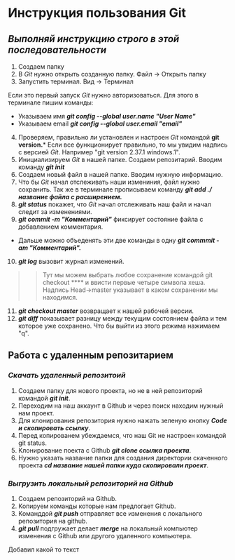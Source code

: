 # Инструкция пользования Git
## ***Выполняй инструкцию строго в этой последовательности***
1. Создаем папку 
2. В *Git* нужно открыть созданную папку. Файл -> Открыть папку
3. Запустить терминал. Вид -> Терминал

Если это первый запуск *Git* нужно авторизоваться. Для этого в терминале пишим команды:
* Указываем имя ***git config --global user.name "User Name"***
* Указываем email ***git config --global user.email "email"***
4. Проверяем, правильно ли установлен и настроен *Git* командой **git version.*** Если все функционирует правильно, то мы увидим надпись с версией *Git*. Например "git version 2.37.1 windows.1".
5. Инициализируем *Git* в нашей папке. Создаем репозитарий. Вводим команду ***git init***
6. Создаем новый файл в нашей папке. Вводим нужную информацию. 
7. Что бы *Git* начал отслеживать наши измениния, файл нужно сохранить. Так же в терминале прописываем команду ***git add ./название файла с расширением.***
8. ***git status*** покажет, что *Git* начал отслеживать наш файл и начал следит за изменениями.  
9. ***git commit -m "Комментарий"*** фиксирует состояние файла с добавлением комментария. 

* Дальше можно объеденять эти две команды в одну ***git commmit -am "Комментарий".***
10. ***git log*** вызовит журнал изменений. 
>> Тут мы можем выбрать любое сохранение командой git checkout **** и ввисти первые четыре символа хеша. Надпись Head->master указывает в каком сохранении мы находимся.
11. ***git checkout master*** возвращает к нашей рабочей версии.
12. ***git diff*** показывает разницу между текущим состоянием файла и тем которое уже сохранено. Что бы выйти из этого режима нажимаем "q".
## Работа с удаленным репозитарием
### _Скачать удаленный репозитоий_ 
1. Создаем папку для нового проекта, но не в ней репозиторий командой ***git init***.
2. Переходим на наш аккаунт в Github и через поиск находим нужный нам проект. 
3. Для клонирования репозитория нужно нажать зеленую кнопку ***Code и скопировать ссылку***.
4. Перед копированем убеждаемся, что наш Git не настроен командой git status.
5. Клонирование поекта с Github ***git clone ссылка проекта***.
6. Нужно указать название папки для создания директории скаченного проекта ***cd название нашей папки куда скопировали проект***.
### _Выгрузить локальный репозиторий на Github_
1. Создаем репозиторий на Github.
2. Копируем команды которые нам предлогает Github.
3. Команддой ***git push*** отправляет все изменения с локального репозитория на github. 
4. ***git pull*** подгружает делает ***merge*** на локальный компьютер изменения с Github или другого удаленного компьютера.

Добавил какой то текст
